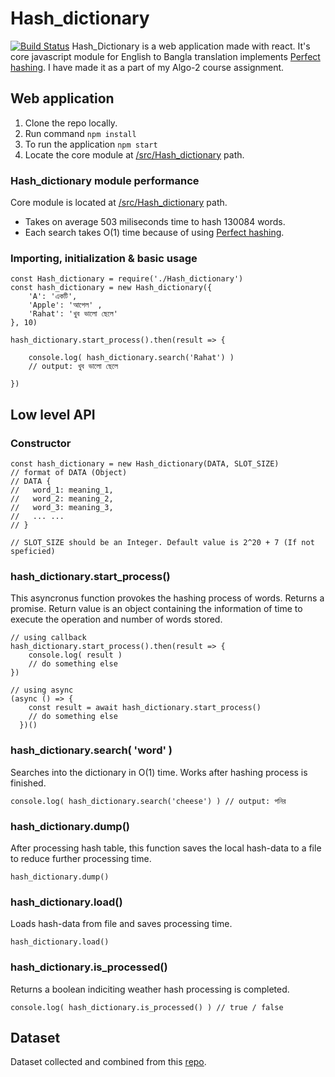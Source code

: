 # Hash_dictionary
[![Build Status](https://travis-ci.org/joemccann/dillinger.svg?branch=master)](https://travis-ci.org/joemccann/dillinger)
Hash_Dictionary is a web application made with react. It's core javascript module for English to Bangla translation implements [Perfect hashing](https://xlinux.nist.gov/dads/HTML/perfecthash.html). I have made it as a part of my Algo-2 course assignment.

## Web application
1. Clone the repo locally.
2. Run command `npm install`
3. To run the application `npm start`
4. Locate the core module at [/src/Hash_dictionary](https://github.com/rahathossain690/Hash-Dictionary/tree/master/src/Hash_dictionary) path.

### Hash_dictionary module performance
Core module is located at [/src/Hash_dictionary](https://github.com/rahathossain690/Hash-Dictionary/tree/master/src/Hash_dictionary) path.
- Takes on average 503 miliseconds time to hash 130084 words.
- Each search takes O(1) time because of using [Perfect hashing](https://xlinux.nist.gov/dads/HTML/perfecthash.html).

### Importing, initialization & basic usage
```
const Hash_dictionary = require('./Hash_dictionary')
const hash_dictionary = new Hash_dictionary({
    'A': 'একটি',
    'Apple': 'আপেল' ,
    'Rahat': 'খুব ভালো ছেলে'
}, 10)

hash_dictionary.start_process().then(result => { 
    
    console.log( hash_dictionary.search('Rahat') ) 
    // output: খুব ভালো ছেলে

})
```

## Low level API
### Constructor 
```
const hash_dictionary = new Hash_dictionary(DATA, SLOT_SIZE)
// format of DATA (Object)
// DATA {
//   word_1: meaning_1,
//   word_2: meaning_2,
//   word_3: meaning_3,
//   ... ...
// }

// SLOT_SIZE should be an Integer. Default value is 2^20 + 7 (If not speficied)
```

### hash_dictionary.start_process()
This asyncronus function provokes the hashing process of words. Returns a promise. Return value is an object containing the information of time to execute the operation and number of words stored.
```
// using callback
hash_dictionary.start_process().then(result => { 
    console.log( result )
    // do something else
})

// using async
(async () => {
    const result = await hash_dictionary.start_process()
    // do something else
  })()
```
### hash_dictionary.search( 'word' )
Searches into the dictionary in O(1) time. Works after hashing process is finished.
```
console.log( hash_dictionary.search('cheese') ) // output: পনির 
```
### hash_dictionary.dump()
After processing hash table, this function saves the local hash-data to a file to reduce further processing time.
```
hash_dictionary.dump()
```
### hash_dictionary.load()
Loads hash-data from file and saves processing time.
```
hash_dictionary.load()
```
### hash_dictionary.is_processed()
Returns a boolean indiciting weather hash processing is completed.
```
console.log( hash_dictionary.is_processed() ) // true / false
```
## Dataset
Dataset collected and combined from this [repo](https://github.com/MinhasKamal/BengaliDictionary).
